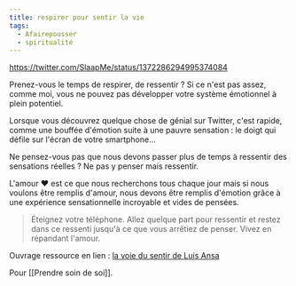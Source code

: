 ```yaml
---
title: respirer pour sentir la vie
tags:
  - Afairepousser
  - spiritualité
---
```

https://twitter.com/SlaapMe/status/1372286294995374084

Prenez-vous le temps de respirer, de ressentir ? Si ce n'est pas assez, comme moi, vous ne pouvez pas développer votre système émotionnel à plein potentiel.

Lorsque vous découvrez quelque chose de génial sur Twitter, c'est rapide, comme une bouffée d'émotion suite à une pauvre sensation : le doigt qui défile sur l'écran de votre smartphone...

Ne pensez-vous pas que nous devons passer plus de temps à ressentir des sensations réelles ? Ne pas y penser mais ressentir.

L'amour ❤️ est ce que nous recherchons tous chaque jour mais si nous voulons être remplis d'amour, nous devons être remplis d'émotion grâce à une expérience sensationnelle incroyable et vides de pensées.

> Éteignez votre téléphone. Allez quelque part pour ressentir et restez dans ce ressenti jusqu'à ce que vous arrêtiez de penser. Vivez en répandant l'amour.

Ouvrage ressource en lien : [la voie du sentir de Luis Ansa](https://www.amazon.fr/Voie-sentir-Transcription-lenseignement-oral/dp/2354901399)

Pour [[Prendre soin de soi]].